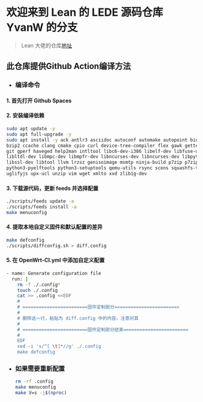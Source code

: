 # 欢迎来到 Lean 的 LEDE 源码仓库 YvanW 的分支

> Lean 大佬的仓库[地址](https://github.com/coolsnowwolf/openwrt)

## 此仓库提供Github Action编译方法

- ### 编译命令

#### 1. 首先打开 Github Spaces

#### 2. 安装编译依赖


   ```bash
   sudo apt update -y
   sudo apt full-upgrade -y
   sudo apt install -y ack antlr3 asciidoc autoconf automake autopoint binutils bison build-essential \
   bzip2 ccache clang cmake cpio curl device-tree-compiler flex gawk gettext gcc-multilib g++-multilib \
   git gperf haveged help2man intltool libc6-dev-i386 libelf-dev libfuse-dev libglib2.0-dev libgmp3-dev \
   libltdl-dev libmpc-dev libmpfr-dev libncurses-dev libncurses-dev libpython3-dev libreadline-dev \
   libssl-dev libtool llvm lrzsz genisoimage msmtp ninja-build p7zip p7zip-full patch pkgconf python3 \
   python3-pyelftools python3-setuptools qemu-utils rsync scons squashfs-tools subversion swig texinfo \
   uglifyjs upx-ucl unzip vim wget xmlto xxd zlib1g-dev
   ```

#### 3. 下载源代码，更新 feeds 并选择配置

   ```bash
   ./scripts/feeds update -a
   ./scripts/feeds install -a
   make menuconfig
   ```

#### 4. 提取本地自定义固件和默认配置的差异
   ```bash
   make defconfig
   ./scripts/diffconfig.sh > diff.config
   ```
#### 5. 在 OpenWrt-CI.yml 中添加自定义配置
   ```bash
   - name: Generate configuration file
     run: |
       rm -f ./.config*
       touch ./.config
       cat >> .config <<EOF
       #
       # ========================固件定制部分========================
       #
       # 删除这一行，粘贴为 diff.config 中的内容，注意对其
       #
       # ========================固件定制部分结束========================
       #
       EOF
       sed -i 's/^[ \t]*//g' ./.config
       make defconfig
   ```


- ### 如果需要重新配置
   ```bash
   rm -rf .config
   make menuconfig
   make V=s -j$(nproc)
   ```
